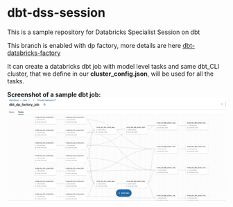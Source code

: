 # dbt-dss-session
This is a sample repository for Databricks Specialist Session on dbt

This branch is enabled with dp factory, more details are here
[dbt-databricks-factory](https://github.com/getindata/dbt-databricks-factory)

It can create a databricks dbt job with model level tasks and same dbt_CLI cluster, that we define in our **cluster_config.json**, will be used for all the tasks.

**Screenshot of a sample dbt job:**
![Databricks dbt job](dp_artefact/images/dbt_tasks.jpeg)